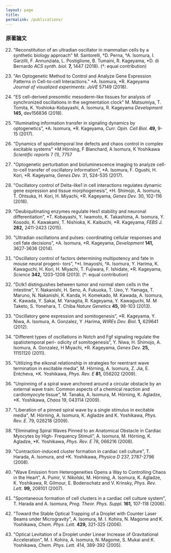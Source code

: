```yaml
---
layout: page
title: 
permalink: /publications/
---
```


### 原著論文

22. "Reconstitution of an ultradian oscillator in mammalian cells by a synthetic biology approach"
M. Santorelli, †D. Perna, †A. Isomura, I. Garzilli, F. Annunziata, L. Postiglione, B. Tumaini, R. Kageyama, *D. di Bernardo
_ACS synth. biol._ **7,** 1447 (2018). (†: equal contribution)

21. "An Optogenetic Method to Control and Analyze Gene Expression Patterns in Cell-to-cell Interactions."
*A. Isomura, *R. Kageyama
_Journal of visualized experiments: JoVE_ 57149 (2018).

20. "ES cell-derived presomitic mesoderm-like tissues for analysis of synchronized oscillations in the segmentation clock"
M. Matsumiya, T. Tomita, K. Yoshioka-Kobayashi, A. Isomura, R. Kageyama
_Development_ **145,** dev156836 (2018).

19. "Illuminating information transfer in signaling dynamics by optogenetics”,
*A. Isomura, *R. Kageyama,
_Curr. Opin. Cell Biol._ **49,** 9-15 (2017).

18. "Dynamics of spatiotemporal line defects and chaos control in complex excitable systems"
*M Hörning, F Blanchard, A Isomura, K Yoshikawa
_Scientific reports_ 7 (1), 7757

17. "Optogenetic perturbation and bioluminescence imaging to analyze cell-to-cell transfer of
oscillatory information”,
*A. Isomura, F. Ogushi, H. Kori, *R. Kageyama,
_Genes Dev._ 31, 524-535 (2017).

16. "Oscillatory control of Delta-like1 in cell interactions regulates dynamic gene expression and
tissue morphogenesis”,
*H. Shimojo, A. Isomura, T. Ohtsuka, H. Kori, H. Miyachi, *R. Kageyama,
_Genes Dev._ 30, 102-116 (2016).

15. "Deubiquitinating enzymes regulate Hes1 stability and neuronal differentiation”,
*T. Kobayashi, Y. Iwamoto, K. Takashima, A. Isomura, Y. Kosodo, K. Kawakami, T. Nishioka, K. Kaibuchi, *R. Kageyama,
_FEBS J._ **282,** 2411-2423 (2015).

14. "Ultradian oscillations and pulses: coordinating cellular responses and cell fate decisions”,
*A. Isomura, *R. Kageyama,
_Development_ **141,** 3627-3636 (2014).

13. "Oscillatory control of factors determining multipotency and fate in mouse neural progeni-
tors”,
†*I. Imayoshi, †A. Isomura, Y. Harima, K. Kawaguchi, H. Kori, H.
Miyachi, T. Fujiwara, F. Ishidate, *R. Kageyama,
_Science_ **342,** 1203-1208 (2013). (†: equal contribution)

12. "Dclk1 distinguishes between tumor and normal stem cells in the intestine”,
Y. Nakanishi, H. Seno, A. Fukuoka, T. Ueo, Y. Yamaga, T. Maruno, N. Nakanishi, K. Kanda, H. Komekado, M. Kawada, A. Isomura, K. Kawada, Y. Sakai, M. Yanagita, R. Kageyama, Y. Kawaguchi, M. M Taketo, S. Yonehara, T. Chiba
_Nature Genetics_ **45,** 98-103 (2013).

11. "Oscillatory gene expression and somitogenesis”,
*R. Kageyama, Y. Niwa, A. Isomura, A. Gonzalez, Y .Harima,
_WIREs Dev. Biol._ **1,** 629641 (2012).

10. "Different types of oscillations in Notch and Fgf signaling regulate the spatiotemporal peri-
odicity of somitogenesis”,
Y. Niwa, H. Shimojo, A. Isomura, A. Gonzalez, H Miyachi, *R. Kageyama,
_Genes Dev._ **25,** 11151120 (2011).

9. "Utilizing the eikonal relationship in strategies for reentrant wave termination in excitable
media”,
M. Hörning, A. Isomura, Z. Jia, E. Entcheva, *K. Yoshikawa,
_Phys. Rev. E_ **81,** 056202 (2009).

8. "Unpinning of a spiral wave anchored around a circular obstacle by an external wave train:
Common aspects of a chemical reaction and cardiomyocyte tissue”,
M. Tanaka, A. Isomura, M. Hörning, K. Agladze, *K. Yoshikawa,
_Chaos_ 19, 043114 (2009).

7. "Liberation of a pinned spiral wave by a single stimulus in excitable media",
M. Hörning, A. Isomura, K. Agladze and K. Yoshikawa,
_Phys. Rev. E._ 79, 026218 (2009).

6. "Eliminating Spiral Waves Pinned to an Anatomical Obstacle in Cardiac Myocytes by High-
Frequency Stimuli”,
A. Isomura, M. Hörning, K. Agladze, *K. Yoshikawa,
_Phys. Rev. E_ 78, 066216 (2008).

5. "Contraction-induced cluster formation in cardiac cell culture”,
T. Harada, A. Isomura, and *K. Yoshikawa,
_Physica D_ 237, 2787-2796 (2008).

4. "Wave Emission from Heterogeneities Opens a Way to Controlling Chaos in the Heart",
A. Pumir, V. Nikolski, M. Hörning, A. Isomura, K. Agladze, K. Yoshikawa, R. Gilmour, E. Bodenschatz and V. Krinsky,
_Phys. Rev. Lett._ **99,** 208101 (2007).

3. "Spontaneous formation of cell clusters in a cardiac cell culture system",
T. Harada and A. Isomura,
_Prog. Theor. Phys. Suppl._ **161,** 107-118 (2006).

2. "Toward the Stable Optical Trapping of a Droplet with Counter Laser Beams under Microgravity",
A. Isomura, M. I. Kohira, N. Magome and K. Yoshikawa, 
_Chem. Phys. Lett._ **429,** 321-325 (2006).

1. "Optical Levitation of a Droplet under Linear Increase of Gravitational Acceleration",
M. I. Kohira, A. Isomura, N. Magome, S. Mukai and K. Yoshikawa,
_Chem. Phys. Lett._ 414, 389-392 (2005).


